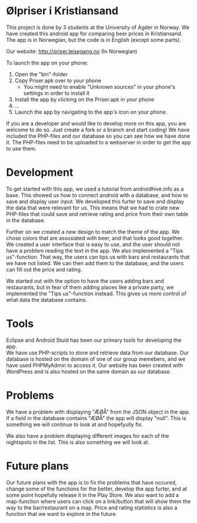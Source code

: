 Ølpriser i Kristiansand
======
This project is done by 3 students at the University of Agder in Norway.
We have created this android app for comparing beer prices in Kristiansand.
The app is in Norwegian, but the code is in English (except some parts).

Our website: http://priser.leisegang.no    (In Norwegian)

To launch the app on your phone: 
  1. Open the "bin"-folder
  2. Copy Priser.apk over to your phone
      - You might need to enable "Unknown sources" in your phone's settings in order to install it
  3. Install the app by clicking on the Priser.apk in your phone
  4. ...
  5. Launch the app by navigating to the app's icon on your phone.
  
If you are a developer and would like to develop more on this app, you are welcome to do so.
Just create a fork or a branch and start coding!
We have included the PHP-files and our database so you can see how we have done it.
The PHP-files need to be uploaded to a webserver in order to get the app to use them.

Development
======
To get started with this app, we used a tutorial from androidhive.info as a base. 
This showed us how to connect android with a database, and how to save and display user input.
We developed this furter to save and display the data that were relevant for us. This means that we
had to crate new PHP-files that could save and retrieve rating and price from their own table in the database.

Further on we created a new design to match the theme of the app. We chose colors that are assosiated with beer, 
and that looks good together. We created a user interface that is easy to use, and the user should not have a 
problem reading the text in the app.
We also implemented a "Tips us"-function. That way, the users can tips us with bars and restaurants that
we have not listed. We can then add them to the database, and the users can fill out the price and rating.

We started out with the option to have the users adding bars and restaurants, but in fear of them adding places like a
private party, we implemented the "Tips us"-function instead. This gives us more control of what data the database contains. 

Tools
======
Eclipse and Android Stuid has been our primary tools for developing the app.  
We have use PHP-scripts to store and retrieve data from our database. Our database is hosted on the domain of one of our
group memebers, and we have used PHPMyAdmin to access it. 
Our website has been created with WordPress and is also hosted on the same domain as our database. 

Problems
======
We have a problem with displaying "ÆØÅ" from the JSON object in the app. If a field in the database contains "ÆØÅ" the 
app will display "null". This is something we will continue to look at and hopefyully fix.

We also have a problem displaying different images for each of the nightspots in the list. This is also something we will
look at.

Future plans
======
Our future plans with the app is to fix the problems that have occured, change some of the functions for the better, develop the app furter, and at some point hopefully release it in the Play Store. 
We also want to add a map-function where users can click on a link/button that will show them the way to the bar/restaurant
on a map. 
Price and rating statistics is also a function that we want to explore in the future.
